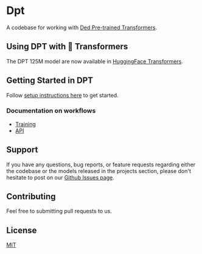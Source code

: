 # Dpt
A codebase for working with [Ded Pre-trained Transformers](projects/DPT).

## Using DPT with 🤗 Transformers

The DPT 125M model are now available in [HuggingFace Transformers](https://huggingface.co/DedsecurityAI/dpt-125mb).

## Getting Started in DPT
Follow [setup instructions here](docs/setup.md) to get started.

### Documentation on workflows
* [Training](docs/training.md)
* [API](docs/api.md)


## Support
If you have any questions, bug reports, or feature requests regarding either the codebase or the models released in the projects section, please don't hesitate to post on our [Github Issues page](https://github.com/dedsecurity/dpt/issues).

## Contributing
Feel free to submitting pull requests to us.

## License
[MIT](https://opensource.org/licenses/MIT)

